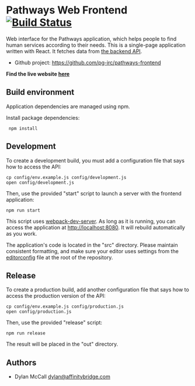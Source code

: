 Pathways Web Frontend
[![Build Status](https://travis-ci.org/pg-irc/pathways-frontend.svg?branch=master)](https://travis-ci.org/pg-irc/pathways-frontend)
==========

Web interface for the Pathways application, which helps people to find human services according to their needs. This is a single-page application written with React. It fetches data from [the backend API](https://github.com/pg-irc/pathways-backend).

 * Github project: <https://github.com/pg-irc/pathways-frontend>

**Find the live website [here](https://pathways-frontend.herokuapp.com)**

Build environment
-----

Application dependencies are managed using npm.

Install package dependencies:

     npm install

Development
-----

To create a development build, you must add a configuration file that says how to access the API:

    cp config/env.example.js config/development.js
    open config/development.js

Then, use the provided "start" script to launch a server with the frontend application:

    npm run start

This script uses [webpack-dev-server](https://webpack.github.io/docs/webpack-dev-server.html). As long as it is running, you can access the application at <http://localhost:8080>. It will rebuild automatically as you work.

The application's code is located in the "src" directory. Please maintain consistent formatting, and make sure your editor uses settings from the [editorconfig](http://editorconfig.org/) file at the root of the repository.

Release
-----

To create a production build, add another configuration file that says how to access the production version of the API:

    cp config/env.example.js config/production.js
    open config/production.js

Then, use the provided "release" script:

    npm run release

The result will be placed in the "out" directory.

Authors
-----

 * Dylan McCall <dylan@affinitybridge.com>
